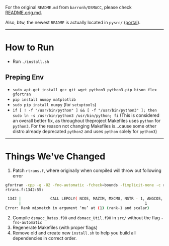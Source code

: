 For the original `README.md` from `barronh/DSMACC`, please check [README.orig.md](README.orig.md).

Also, btw, the newest `README` is actually located in `pysrc/` ([portal](pysrc/README.md)).

---

# How to Run

- Run `./install.sh`

## Preping Env

- `sudo apt-get install gcc git wget python3 python3-pip bison flex gfortran`
- `pip install numpy matplotlib`
- `sudo pip install numpy` (for `setuptools`)
- `if [ ! -f "/usr/bin/python" ] && [ -f "/usr/bin/python3" ]; then sudo ln -s /usr/bin/python3 /usr/bin/python; fi` (This is considered an overall better fix, as throughout theproject Makefiles uses `python` for `python3`. For the reason not changing Makefiles is...cause some other distro already deprecated `python2` and uses `python` solely for `python3`)

---

# Things We've Changed

1. Patch `rtrans.f`, where originally when compiled will throw out following error
```bash
gfortran -cpp -g -O2 -fno-automatic -fcheck=bounds -fimplicit-none -c rtrans.f
rtrans.f:1342:55:

 1342 |             CALL LEPOLY( NCOS, MAZIM, MXCMU, NSTR - 1, ANGCOS, YLM0 )
      |                                                       1
Error: Rank mismatch in argument ‘mu’ at (1) (rank-1 and scalar)
```
2. Compile `dsmacc_Rates.f90` and `dsmacc_Util.f90` in `src/` without the flag `-fno-automatic`
3. Regenerate Makefiles (with proper flags)
4. Remove old and create new `install.sh` to help you build all dependencies in correct order.
